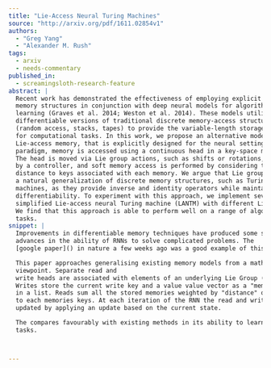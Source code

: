 ```yaml
---
title: "Lie-Access Neural Turing Machines"
source: "http://arxiv.org/pdf/1611.02854v1"
authors:
  - "Greg Yang"
  - "Alexander M. Rush"
tags:
  - arxiv
  - needs-commentary
published_in:
  - screamingsloth-research-feature
abstract: |
  Recent work has demonstrated the effectiveness of employing explicit external
  memory structures in conjunction with deep neural models for algorithmic
  learning (Graves et al. 2014; Weston et al. 2014). These models utilize
  differentiable versions of traditional discrete memory-access structures
  (random access, stacks, tapes) to provide the variable-length storage necessary
  for computational tasks. In this work, we propose an alternative model,
  Lie-access memory, that is explicitly designed for the neural setting. In this
  paradigm, memory is accessed using a continuous head in a key-space manifold.
  The head is moved via Lie group actions, such as shifts or rotations, generated
  by a controller, and soft memory access is performed by considering the
  distance to keys associated with each memory. We argue that Lie groups provide
  a natural generalization of discrete memory structures, such as Turing
  machines, as they provide inverse and identity operators while maintain
  differentiability. To experiment with this approach, we implement several
  simplified Lie-access neural Turing machine (LANTM) with different Lie groups.
  We find that this approach is able to perform well on a range of algorithmic
  tasks.
snippet: |
  Improvements in differentiable memory techniques have produced some significant
  advances in the ability of RNNs to solve complicated problems. The
  [google paper]() in nature a few weeks ago was a good example of this.

  This paper approaches generalising existing memory models from a mathematical
  viewpoint. Separate read and
  write heads are associated with elements of an underlying Lie Group (the key group).
  Writes store the current write key and a value value vector as a "memory"
  in a list. Reads sum all the stored memories weighted by "distance" of the read key
  to each memories keys. At each iteration of the RNN the read and write heads are
  updated by applying an update based on the current state.

  The compares favourably with existing methods in its ability to learn simplified
  tasks.



---
```

